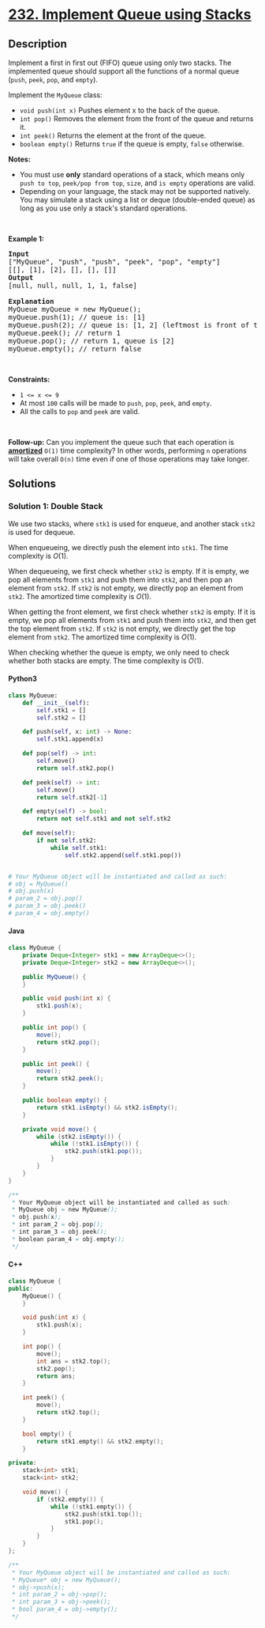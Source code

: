 # [232. Implement Queue using Stacks](https://leetcode.com/problems/implement-queue-using-stacks)

## Description

<!-- description:start -->

<p>Implement a first in first out (FIFO) queue using only two stacks. The implemented queue should support all the functions of a normal queue (<code>push</code>, <code>peek</code>, <code>pop</code>, and <code>empty</code>).</p>

<p>Implement the <code>MyQueue</code> class:</p>

<ul>
	<li><code>void push(int x)</code> Pushes element x to the back of the queue.</li>
	<li><code>int pop()</code> Removes the element from the front of the queue and returns it.</li>
	<li><code>int peek()</code> Returns the element at the front of the queue.</li>
	<li><code>boolean empty()</code> Returns <code>true</code> if the queue is empty, <code>false</code> otherwise.</li>
</ul>

<p><strong>Notes:</strong></p>

<ul>
	<li>You must use <strong>only</strong> standard operations of a stack, which means only <code>push to top</code>, <code>peek/pop from top</code>, <code>size</code>, and <code>is empty</code> operations are valid.</li>
	<li>Depending on your language, the stack may not be supported natively. You may simulate a stack using a list or deque (double-ended queue) as long as you use only a stack&#39;s standard operations.</li>
</ul>

<p>&nbsp;</p>
<p><strong class="example">Example 1:</strong></p>

<pre>
<strong>Input</strong>
[&quot;MyQueue&quot;, &quot;push&quot;, &quot;push&quot;, &quot;peek&quot;, &quot;pop&quot;, &quot;empty&quot;]
[[], [1], [2], [], [], []]
<strong>Output</strong>
[null, null, null, 1, 1, false]

<strong>Explanation</strong>
MyQueue myQueue = new MyQueue();
myQueue.push(1); // queue is: [1]
myQueue.push(2); // queue is: [1, 2] (leftmost is front of the queue)
myQueue.peek(); // return 1
myQueue.pop(); // return 1, queue is [2]
myQueue.empty(); // return false
</pre>

<p>&nbsp;</p>
<p><strong>Constraints:</strong></p>

<ul>
	<li><code>1 &lt;= x &lt;= 9</code></li>
	<li>At most <code>100</code>&nbsp;calls will be made to <code>push</code>, <code>pop</code>, <code>peek</code>, and <code>empty</code>.</li>
	<li>All the calls to <code>pop</code> and <code>peek</code> are valid.</li>
</ul>

<p>&nbsp;</p>
<p><strong>Follow-up:</strong> Can you implement the queue such that each operation is <strong><a href="https://en.wikipedia.org/wiki/Amortized_analysis" target="_blank">amortized</a></strong> <code>O(1)</code> time complexity? In other words, performing <code>n</code> operations will take overall <code>O(n)</code> time even if one of those operations may take longer.</p>

<!-- description:end -->

## Solutions

<!-- solution:start -->

### Solution 1: Double Stack

We use two stacks, where `stk1` is used for enqueue, and another stack `stk2` is used for dequeue.

When enqueueing, we directly push the element into `stk1`. The time complexity is $O(1)$.

When dequeueing, we first check whether `stk2` is empty. If it is empty, we pop all elements from `stk1` and push them into `stk2`, and then pop an element from `stk2`. If `stk2` is not empty, we directly pop an element from `stk2`. The amortized time complexity is $O(1)$.

When getting the front element, we first check whether `stk2` is empty. If it is empty, we pop all elements from `stk1` and push them into `stk2`, and then get the top element from `stk2`. If `stk2` is not empty, we directly get the top element from `stk2`. The amortized time complexity is $O(1)$.

When checking whether the queue is empty, we only need to check whether both stacks are empty. The time complexity is $O(1)$.

#### Python3

```python
class MyQueue:
    def __init__(self):
        self.stk1 = []
        self.stk2 = []

    def push(self, x: int) -> None:
        self.stk1.append(x)

    def pop(self) -> int:
        self.move()
        return self.stk2.pop()

    def peek(self) -> int:
        self.move()
        return self.stk2[-1]

    def empty(self) -> bool:
        return not self.stk1 and not self.stk2

    def move(self):
        if not self.stk2:
            while self.stk1:
                self.stk2.append(self.stk1.pop())


# Your MyQueue object will be instantiated and called as such:
# obj = MyQueue()
# obj.push(x)
# param_2 = obj.pop()
# param_3 = obj.peek()
# param_4 = obj.empty()
```

#### Java

```java
class MyQueue {
    private Deque<Integer> stk1 = new ArrayDeque<>();
    private Deque<Integer> stk2 = new ArrayDeque<>();

    public MyQueue() {
    }

    public void push(int x) {
        stk1.push(x);
    }

    public int pop() {
        move();
        return stk2.pop();
    }

    public int peek() {
        move();
        return stk2.peek();
    }

    public boolean empty() {
        return stk1.isEmpty() && stk2.isEmpty();
    }

    private void move() {
        while (stk2.isEmpty()) {
            while (!stk1.isEmpty()) {
                stk2.push(stk1.pop());
            }
        }
    }
}

/**
 * Your MyQueue object will be instantiated and called as such:
 * MyQueue obj = new MyQueue();
 * obj.push(x);
 * int param_2 = obj.pop();
 * int param_3 = obj.peek();
 * boolean param_4 = obj.empty();
 */
```

#### C++

```cpp
class MyQueue {
public:
    MyQueue() {
    }

    void push(int x) {
        stk1.push(x);
    }

    int pop() {
        move();
        int ans = stk2.top();
        stk2.pop();
        return ans;
    }

    int peek() {
        move();
        return stk2.top();
    }

    bool empty() {
        return stk1.empty() && stk2.empty();
    }

private:
    stack<int> stk1;
    stack<int> stk2;

    void move() {
        if (stk2.empty()) {
            while (!stk1.empty()) {
                stk2.push(stk1.top());
                stk1.pop();
            }
        }
    }
};

/**
 * Your MyQueue object will be instantiated and called as such:
 * MyQueue* obj = new MyQueue();
 * obj->push(x);
 * int param_2 = obj->pop();
 * int param_3 = obj->peek();
 * bool param_4 = obj->empty();
 */
```

<!-- solution:end -->

<!-- problem:end -->